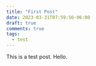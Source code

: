 ```yaml
---
title: "First Post"
date: 2023-03-31T07:59:56-06:00
draft: true
comments: true
tags:
  - test
---
```


This is a test post. Hello.
